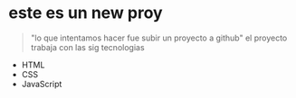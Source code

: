 # este es un new proy
>"lo que intentamos hacer fue subir un proyecto a github"
el proyecto trabaja con las sig tecnologias
- HTML
- CSS
- JavaScript